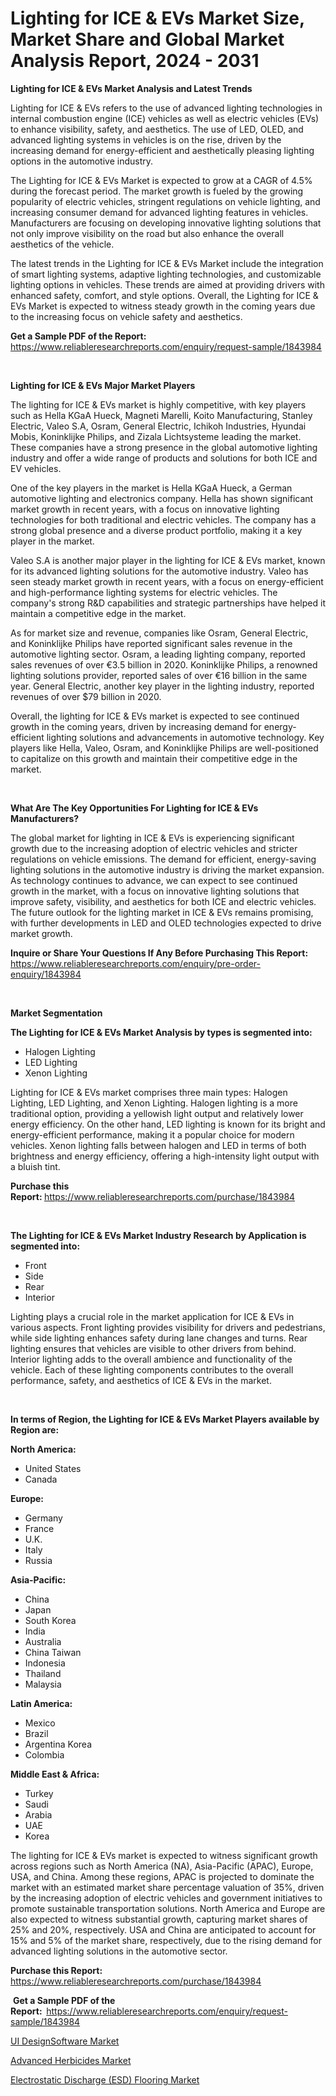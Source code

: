 <p><h1>Lighting for ICE & EVs Market Size, Market Share and Global Market Analysis Report, 2024 - 2031</h1></p><p><strong>Lighting for ICE & EVs Market Analysis and Latest Trends</strong></p>
<p><p>Lighting for ICE & EVs refers to the use of advanced lighting technologies in internal combustion engine (ICE) vehicles as well as electric vehicles (EVs) to enhance visibility, safety, and aesthetics. The use of LED, OLED, and advanced lighting systems in vehicles is on the rise, driven by the increasing demand for energy-efficient and aesthetically pleasing lighting options in the automotive industry.</p><p>The Lighting for ICE & EVs Market is expected to grow at a CAGR of 4.5% during the forecast period. The market growth is fueled by the growing popularity of electric vehicles, stringent regulations on vehicle lighting, and increasing consumer demand for advanced lighting features in vehicles. Manufacturers are focusing on developing innovative lighting solutions that not only improve visibility on the road but also enhance the overall aesthetics of the vehicle. </p><p>The latest trends in the Lighting for ICE & EVs Market include the integration of smart lighting systems, adaptive lighting technologies, and customizable lighting options in vehicles. These trends are aimed at providing drivers with enhanced safety, comfort, and style options. Overall, the Lighting for ICE & EVs Market is expected to witness steady growth in the coming years due to the increasing focus on vehicle safety and aesthetics.</p></p>
<p><strong>Get a Sample PDF of the Report:&nbsp;</strong> <a href="https://www.reliableresearchreports.com/enquiry/request-sample/1843984">https://www.reliableresearchreports.com/enquiry/request-sample/1843984</a></p>
<p>&nbsp;</p>
<p><strong>Lighting for ICE & EVs Major Market Players</strong></p>
<p><p>The lighting for ICE & EVs market is highly competitive, with key players such as Hella KGaA Hueck, Magneti Marelli, Koito Manufacturing, Stanley Electric, Valeo S.A, Osram, General Electric, Ichikoh Industries, Hyundai Mobis, Koninklijke Philips, and Zizala Lichtsysteme leading the market. These companies have a strong presence in the global automotive lighting industry and offer a wide range of products and solutions for both ICE and EV vehicles.</p><p>One of the key players in the market is Hella KGaA Hueck, a German automotive lighting and electronics company. Hella has shown significant market growth in recent years, with a focus on innovative lighting technologies for both traditional and electric vehicles. The company has a strong global presence and a diverse product portfolio, making it a key player in the market.</p><p>Valeo S.A is another major player in the lighting for ICE & EVs market, known for its advanced lighting solutions for the automotive industry. Valeo has seen steady market growth in recent years, with a focus on energy-efficient and high-performance lighting systems for electric vehicles. The company's strong R&D capabilities and strategic partnerships have helped it maintain a competitive edge in the market.</p><p>As for market size and revenue, companies like Osram, General Electric, and Koninklijke Philips have reported significant sales revenue in the automotive lighting sector. Osram, a leading lighting company, reported sales revenues of over €3.5 billion in 2020. Koninklijke Philips, a renowned lighting solutions provider, reported sales of over €16 billion in the same year. General Electric, another key player in the lighting industry, reported revenues of over $79 billion in 2020.</p><p>Overall, the lighting for ICE & EVs market is expected to see continued growth in the coming years, driven by increasing demand for energy-efficient lighting solutions and advancements in automotive technology. Key players like Hella, Valeo, Osram, and Koninklijke Philips are well-positioned to capitalize on this growth and maintain their competitive edge in the market.</p></p>
<p>&nbsp;</p>
<p><strong>What Are The Key Opportunities For Lighting for ICE & EVs Manufacturers?</strong></p>
<p><p>The global market for lighting in ICE & EVs is experiencing significant growth due to the increasing adoption of electric vehicles and stricter regulations on vehicle emissions. The demand for efficient, energy-saving lighting solutions in the automotive industry is driving the market expansion. As technology continues to advance, we can expect to see continued growth in the market, with a focus on innovative lighting solutions that improve safety, visibility, and aesthetics for both ICE and electric vehicles. The future outlook for the lighting market in ICE & EVs remains promising, with further developments in LED and OLED technologies expected to drive market growth.</p></p>
<p><strong>Inquire or Share Your Questions If Any Before Purchasing This Report:</strong> <a href="https://www.reliableresearchreports.com/enquiry/pre-order-enquiry/1843984">https://www.reliableresearchreports.com/enquiry/pre-order-enquiry/1843984</a></p>
<p>&nbsp;</p>
<p><strong>Market Segmentation</strong></p>
<p><strong>The Lighting for ICE & EVs Market Analysis by types is segmented into:</strong></p>
<p><ul><li>Halogen Lighting</li><li>LED Lighting</li><li>Xenon Lighting</li></ul></p>
<p><p>Lighting for ICE & EVs market comprises three main types: Halogen Lighting, LED Lighting, and Xenon Lighting. Halogen lighting is a more traditional option, providing a yellowish light output and relatively lower energy efficiency. On the other hand, LED lighting is known for its bright and energy-efficient performance, making it a popular choice for modern vehicles. Xenon lighting falls between halogen and LED in terms of both brightness and energy efficiency, offering a high-intensity light output with a bluish tint.</p></p>
<p><strong>Purchase this Report:&nbsp;</strong><a href="https://www.reliableresearchreports.com/purchase/1843984">https://www.reliableresearchreports.com/purchase/1843984</a></p>
<p>&nbsp;</p>
<p><strong>The Lighting for ICE & EVs Market Industry Research by Application is segmented into:</strong></p>
<p><ul><li>Front</li><li>Side</li><li>Rear</li><li>Interior</li></ul></p>
<p><p>Lighting plays a crucial role in the market application for ICE & EVs in various aspects. Front lighting provides visibility for drivers and pedestrians, while side lighting enhances safety during lane changes and turns. Rear lighting ensures that vehicles are visible to other drivers from behind. Interior lighting adds to the overall ambience and functionality of the vehicle. Each of these lighting components contributes to the overall performance, safety, and aesthetics of ICE & EVs in the market.</p></p>
<p>&nbsp;</p>
<p><strong>In terms of Region, the Lighting for ICE & EVs Market Players available by Region are:</strong></p>
<p>
    <p> <strong> North America: </strong>
        <ul>
            <li>United States</li>
            <li>Canada</li>
        </ul>
        </p> 
    <p> <strong> Europe: </strong>
        <ul>
            <li>Germany</li>
            <li>France</li>
            <li>U.K.</li>
            <li>Italy</li>
            <li>Russia</li>
        </ul>
        </p> 
    <p> <strong> Asia-Pacific: </strong>
        <ul>
            <li>China</li>
            <li>Japan</li>
            <li>South Korea</li>
            <li>India</li>
            <li>Australia</li>
            <li>China Taiwan</li>
            <li>Indonesia</li>
            <li>Thailand</li>
            <li>Malaysia</li>
        </ul>
        </p> 
    <p> <strong> Latin America: </strong>
        <ul>
            <li>Mexico</li>
            <li>Brazil</li>
            <li>Argentina Korea</li>
            <li>Colombia</li>
        </ul>
        </p> 
    <p> <strong> Middle East & Africa: </strong>
        <ul>
            <li>Turkey</li>
            <li>Saudi</li>
            <li>Arabia</li>
            <li>UAE</li>
            <li>Korea</li>
        </ul>
    </p>
    </p>
<p><p>The lighting for ICE & EVs market is expected to witness significant growth across regions such as North America (NA), Asia-Pacific (APAC), Europe, USA, and China. Among these regions, APAC is projected to dominate the market with an estimated market share percentage valuation of 35%, driven by the increasing adoption of electric vehicles and government initiatives to promote sustainable transportation solutions. North America and Europe are also expected to witness substantial growth, capturing market shares of 25% and 20%, respectively. USA and China are anticipated to account for 15% and 5% of the market share, respectively, due to the rising demand for advanced lighting solutions in the automotive sector.</p></p>
<p><strong>Purchase this Report: </strong><a href="https://www.reliableresearchreports.com/purchase/1843984">https://www.reliableresearchreports.com/purchase/1843984</a></p>
<p>&nbsp;<strong>Get a Sample PDF of the Report:&nbsp;&nbsp;</strong><a href="https://www.reliableresearchreports.com/enquiry/request-sample/1843984">https://www.reliableresearchreports.com/enquiry/request-sample/1843984</a></p>
<p><strong></strong></p>
<p><p><a href="https://view.publitas.com/reportprime-1/ui-designsoftware-market-dynamics-2023-2030-also-about-its-market-trends-projections-and-opportunities/">UI DesignSoftware Market</a></p><p><a href="https://view.publitas.com/reportprime-1/advanced-herbicides-market-analysis-examines-its-scope-on-growth-opportunities-and-forecasted-trends-spanning-from-2023-to-2030/">Advanced Herbicides Market</a></p><p><a href="https://view.publitas.com/reportprime-1/insights-into-electrostatic-discharge-esd-flooring-market-size-analysing-market-share-trends-and-growth-from-2023-to-2030/">Electrostatic Discharge (ESD) Flooring Market</a></p></p>